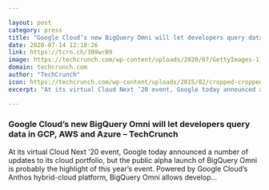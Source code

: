 ```yaml
---

layout: post
category: press
title: "Google Cloud’s new BigQuery Omni will let developers query data in GCP, AWS and Azure"
date: 2020-07-14 12:10:26
link: https://tcrn.ch/309wrB9
image: https://techcrunch.com/wp-content/uploads/2020/07/GettyImages-1173852317.jpg?w=600
domain: techcrunch.com
author: "TechCrunch"
icon: https://techcrunch.com/wp-content/uploads/2015/02/cropped-cropped-favicon-gradient.png?w=180
excerpt: "At its virtual Cloud Next ’20 event, Google today announced a number of updates to its cloud portfolio, but the public alpha launch of BigQuery Omni is probably the highlight of this year’s event. Powered by Google Cloud’s Anthos hybrid-cloud platform, BigQuery Omni allows develop…"

---
```


### Google Cloud’s new BigQuery Omni will let developers query data in GCP, AWS and Azure – TechCrunch

At its virtual Cloud Next ’20 event, Google today announced a number of updates to its cloud portfolio, but the public alpha launch of BigQuery Omni is probably the highlight of this year’s event. Powered by Google Cloud’s Anthos hybrid-cloud platform, BigQuery Omni allows develop…